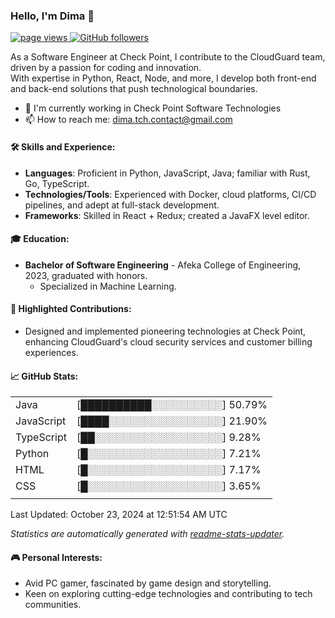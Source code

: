 ### Hello, I'm Dima 👋
<p align="left">
  <a href="https://github.com/DimaTc/DimaTc">
    <img src="https://komarev.com/ghpvc/?username=DimaTc" alt="page views" />
  </a>
  <a href="https://github.com/MacroPower?tab=followers">
    <img alt="GitHub followers" src="https://img.shields.io/github/followers/DimaTc?style=flat&logo=github">
  </a>
</p>

As a Software Engineer at Check Point, I contribute to the CloudGuard team, driven by a passion for coding and innovation.  
With expertise in Python, React, Node, and more, I develop both front-end and back-end solutions that push technological boundaries.

* 🏫 I'm currently working in Check Point Software Technologies
* 📫 How to reach me: dima.tch.contact@gmail.com

#### 🛠️ Skills and Experience:
- **Languages**: Proficient in Python, JavaScript, Java; familiar with Rust, Go, TypeScript.
- **Technologies/Tools**: Experienced with Docker, cloud platforms, CI/CD pipelines, and adept at full-stack development.
- **Frameworks**: Skilled in React + Redux; created a JavaFX level editor.

#### 🎓 Education:
- **Bachelor of Software Engineering** - Afeka College of Engineering, 2023, graduated with honors.
  - Specialized in Machine Learning.

#### 🚀 Highlighted Contributions:
- Designed and implemented pioneering technologies at Check Point, enhancing CloudGuard's cloud security services and customer billing experiences. 

#### 📈 GitHub Stats:
<!-- LANGS:START -->
|||
|---|---|
| Java | [██████████░░░░░░░░░░] 50.79% |
| JavaScript | [████░░░░░░░░░░░░░░░░] 21.90% |
| TypeScript | [██░░░░░░░░░░░░░░░░░░] 9.28% |
| Python | [█░░░░░░░░░░░░░░░░░░░] 7.21% |
| HTML | [█░░░░░░░░░░░░░░░░░░░] 7.17% |
| CSS | [█░░░░░░░░░░░░░░░░░░░] 3.65% |
|||
<!-- LANGS:END -->
<!-- DATE:START -->Last Updated: October 23, 2024 at 12:51:54 AM UTC
<!-- DATE:END -->
*Statistics are automatically generated with [readme-stats-updater](https://github.com/marketplace/actions/readme-stats-updater).*

#### 🎮 Personal Interests:
- Avid PC gamer, fascinated by game design and storytelling.
- Keen on exploring cutting-edge technologies and contributing to tech communities.
